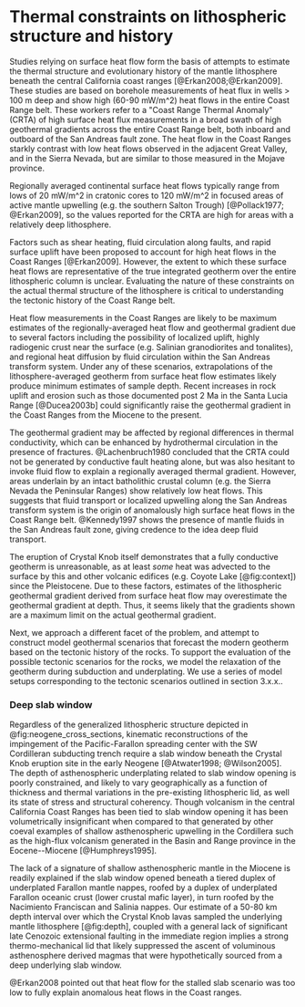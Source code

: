 # Thermal constraints on lithospheric structure and history

Studies relying on surface heat flow form the basis of attempts to estimate the
thermal structure and evolutionary history of the mantle lithosphere beneath the
central California coast ranges [@Erkan2008;@Erkan2009].
These studies are based on borehole measurements of heat flux in wells >
100 m deep and
show high (60-90 mW/m^2) heat flows in the entire Coast Range belt.
These workers refer to a "Coast Range Thermal Anomaly"
(CRTA) of high surface heat flux measurements in a broad swath of high geothermal gradients
across the entire Coast Range belt, both inboard and outboard of the San Andreas fault zone.
The heat flow in the Coast Ranges starkly contrast
with low heat flows observed in the adjacent Great Valley,
and in the Sierra Nevada, but are similar
to those measured in the Mojave province.

Regionally averaged continental surface heat flows typically range from
lows of 20 mW/m^2 in cratonic cores to 120 mW/m^2 in focused areas of
active mantle upwelling (e.g. the southern Salton Trough)
[@Pollack1977; @Erkan2009], so the values reported for the CRTA are
high for areas with a relatively deep lithosphere.

Factors such as shear heating, fluid
circulation along faults, and rapid surface uplift have been proposed to
account for high heat flows in the Coast Ranges [@Erkan2009]. However, the extent to which these
surface heat flows are representative of the true integrated geotherm over the
entire lithospheric column is unclear. Evaluating the nature of these constraints
on the actual thermal structure of the lithosphere is critical to understanding
the tectonic history of the Coast Range belt.

Heat flow measurements in the Coast Ranges are likely to
be maximum estimates of the regionally-averaged heat
flow and geothermal gradient due to several factors including the possibility
of localized uplift, highly radiogenic crust near the surface (e.g.
Salinian granodiorites and tonalites), and regional heat diffusion by fluid
circulation within the San Andreas transform system.
Under any of these scenarios, extrapolations of the lithosphere-averaged geotherm
from surface heat flow estimates likely produce minimum estimates of sample depth.
Recent increases in rock uplift and erosion such as
those documented post 2 Ma in the Santa Lucia Range [@Ducea2003b]
could significantly raise the geothermal gradient in the Coast Ranges
from the Miocene to the present.

The geothermal gradient may be affected by regional differences in
thermal conductivity, which can be enhanced by hydrothermal circulation
in the presence of fractures.
@Lachenbruch1980 concluded that the CRTA could not be generated by
conductive fault heating alone, but was also hesitant to invoke fluid
flow to explain a regionally averaged thermal gradient.
However, areas underlain by an intact batholithic crustal column
(e.g. the Sierra Nevada the Peninsular Ranges) show relatively
low heat flows. This suggests that fluid transport
or localized upwelling along the San Andreas transform system is the
origin of anomalously high surface heat flows in the Coast Range belt.
@Kennedy1997 shows the presence of mantle fluids in the San Andreas
fault zone, giving credence to the idea deep fluid transport.

The eruption of Crystal Knob itself demonstrates that a fully conductive
geotherm is unreasonable, as at least *some* heat was advected to the
surface by this and other volcanic edifices (e.g. Coyote Lake [@fig:context]) since the Pleistocene.
Due to these factors, estimates of the lithospheric geothermal gradient
derived from surface heat flow may overestimate the geothermal
gradient at depth.
Thus, it seems likely that the gradients shown are a maximum limit on
the actual geothermal gradient.

Next, we approach a different facet of the problem, and
attempt to construct model geothermal scenarios that forecast the modern geotherm based on the tectonic history of the rocks.
To support the evaluation of the possible tectonic scenarios for the rocks, we model
the relaxation of the geotherm during subduction and underplating.
We use a series of model setups corresponding to the tectonic scenarios
outlined <fixme>in section 3.x.x.</fixme>.

### Deep slab window

Regardless of the generalized lithospheric structure depicted in
@fig:neogene_cross_sections, kinematic reconstructions of the
impingement of the Pacific-Farallon
spreading center with the SW Cordilleran subducting trench require a
slab window beneath the Crystal Knob eruption site in the early Neogene
[@Atwater1998; @Wilson2005]. The depth of
asthenospheric underplating related to slab window opening is poorly
constrained, and likely to vary geographically as a function of
thickness and thermal variations in the pre-existing lithospheric lid,
as well its state of stress and structural coherency. Though volcanism
in the central California Coast Ranges has been tied to slab window
opening it has been volumetrically insignificant when compared to that
generated by other
coeval examples of shallow asthenospheric upwelling in the Cordillera
such as the high-flux volcanism generated in the Basin and Range
province in the Eocene--Miocene [@Humphreys1995].

The lack of a signature of shallow asthenospheric mantle in the
Miocene is readily explained if the slab window opened beneath a tiered
duplex of underplated Farallon mantle nappes, roofed by a duplex of
underplated Farallon oceanic crust (lower crustal mafic layer), in turn
roofed by the Nacimiento Franciscan and Salinia nappes. Our estimate of
a 50-80 km depth interval over which the Crystal Knob lavas sampled the
underlying mantle lithosphere [@fig:depth], coupled with a general lack of
significant late Cenozoic extensional faulting in the immediate region
implies a strong thermo-mechanical lid that likely suppressed the ascent
of voluminous asthenosphere derived magmas that were hypothetically
sourced from a deep underlying slab window.

<comment>
@Erkan2008 pointed out that heat flow for the stalled slab scenario was too low to
fully explain anomalous heat flows in the Coast ranges.
</comment>

